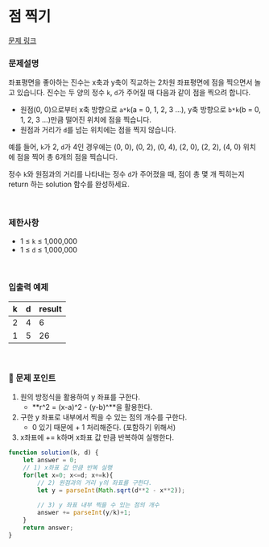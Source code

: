 # 점 찍기

[문제 링크](https://school.programmers.co.kr/learn/courses/30/lessons/140107)

### 문제설명

좌표평면을 좋아하는 진수는 x축과 y축이 직교하는 2차원 좌표평면에 점을 찍으면서 놀고 있습니다. 진수는 두 양의 정수 `k`, `d`가 주어질 때 다음과 같이 점을 찍으려 합니다.

- 원점(0, 0)으로부터 x축 방향으로 `a*k`(a = 0, 1, 2, 3 ...), y축 방향으로 `b*k`(b = 0, 1, 2, 3 ...)만큼 떨어진 위치에 점을 찍습니다.
- 원점과 거리가 `d`를 넘는 위치에는 점을 찍지 않습니다.

예를 들어, `k`가 2, `d`가 4인 경우에는 (0, 0), (0, 2), (0, 4), (2, 0), (2, 2), (4, 0) 위치에 점을 찍어 총 6개의 점을 찍습니다.

정수 `k`와 원점과의 거리를 나타내는 정수 `d`가 주어졌을 때, 점이 총 몇 개 찍히는지 return 하는 solution 함수를 완성하세요.

<br/>

### 제한사항

- 1 ≤ `k` ≤ 1,000,000
- 1 ≤ `d` ≤ 1,000,000

<br/>

### ****입출력 예제****

| k | d | result |
| --- | --- | --- |
| 2 | 4 | 6 |
| 1 | 5 | 26 |

<br/>

### 📕 문제 포인트

1. 원의 방정식을 활용하여 y 좌표를 구한다.
    - **r^2 = (x-a)^2 - (y-b)^**을 활용한다.
2. 구한 y 좌표로 내부에서 찍을 수 있는 점의 개수를 구한다.
    - 0 있기 때문에 + 1 처리해준다. (포함하기 위해서)
3. x좌표에 += k하며 x좌표 값 만큼 반복하여 실행한다.

```javascript
function solution(k, d) {
    let answer = 0;
    // 1) x좌표 값 만큼 반복 실행
    for(let x=0; x<=d; x+=k){
        // 2) 원점과의 거리 y의 좌표를 구한다.
        let y = parseInt(Math.sqrt(d**2 - x**2));
        
        // 3) y 좌표 내부 찍을 수 있는 점의 개수
        answer += parseInt(y/k)+1;
    }
    return answer;
}
```
